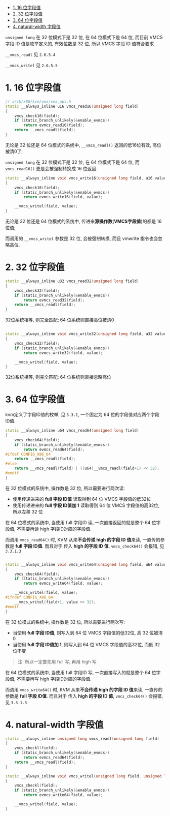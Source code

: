 
<!-- @import "[TOC]" {cmd="toc" depthFrom=1 depthTo=6 orderedList=false} -->

<!-- code_chunk_output -->

- [1. 16 位字段值](#1-16-位字段值)
- [2. 32 位字段值](#2-32-位字段值)
- [3. 64 位字段值](#3-64-位字段值)
- [4. natural-width 字段值](#4-natural-width-字段值)

<!-- /code_chunk_output -->

`unsigned long` 在 32 位模式下是 32 位, 在 64 位模式下是 64 位, 而目前 VMCS 字段 ID 值是枚举定义的, 有效位数是 32 位, 所以 VMCS 字段 ID 值符合要求

`__vmcs_readl` 见 `2.6.5.4`

`__vmcs_writel` 见 `2.6.5.5`

# 1. 16 位字段值

```cpp
// arch/x86/kvm/vmx/vmx_ops.h
static __always_inline u16 vmcs_read16(unsigned long field)
{
    vmcs_check16(field);
    if (static_branch_unlikely(&enable_evmcs))
        return evmcs_read16(field);
    return __vmcs_readl(field);
}
```

无论是 32 位还是 64 位模式的系统中, `__vmcs_readl()` 返回的低16位有效, 高位被清0了;

`unsigned long` 在 32 位模式下是 32 位, 在 64 位模式下是 64 位, 而 `vmcs_read16()` 更是会被强制转换成 16 位返回.

```cpp
static __always_inline void vmcs_write16(unsigned long field, u16 value)
{
    vmcs_check16(field);
    if (static_branch_unlikely(&enable_evmcs))
        return evmcs_write16(field, value);

    __vmcs_writel(field, value);
}
```

无论是 32 位还是 64 位模式的系统中, 传进来**源操作数**(**VMCS字段值**)的都是 16 位值; 

而调用的 `__vmcs_writel` 参数是 32 位, 会被强制转换, 而且 vmwrite 指令也会忽略高位.

# 2. 32 位字段值

```cpp
static __always_inline u32 vmcs_read32(unsigned long field)
{
    vmcs_check32(field);
    if (static_branch_unlikely(&enable_evmcs))
        return evmcs_read32(field);
    return __vmcs_readl(field);
}
```

32位系统相等, 则完全匹配; 64 位系统则直接高位被清0

```cpp

static __always_inline void vmcs_write32(unsigned long field, u32 value)
{
    vmcs_check32(field);
    if (static_branch_unlikely(&enable_evmcs))
        return evmcs_write32(field, value);

    __vmcs_writel(field, value);
}
```

32位系统相等, 则完全匹配; 64 位系统则直接忽略高位

# 3. 64 位字段值

kvm定义了字段ID值的枚举, 见 `3.3.1`, 一个固定为 64 位的字段值对应两个字段 ID值.

```cpp
static __always_inline u64 vmcs_read64(unsigned long field)
{
    vmcs_check64(field);
    if (static_branch_unlikely(&enable_evmcs))
        return evmcs_read64(field);
#ifdef CONFIG_X86_64
    return __vmcs_readl(field);
#else
    return __vmcs_readl(field) | ((u64)__vmcs_readl(field+1) << 32);
#endif
}
```

在 32 位模式的系统中, 操作数是 32 位, 所以需要进行两次读:

* 使用传递进来的 **full 字段 ID值** 读取得到 64 位 VMCS 字段值的低32位
* 使用传递进来的 **full 字段 ID值加 1** 读取得到 64 位 VMCS 字段值的高32位, 所以左移 32 位

在 64 位模式的系统中, 当使用 full 字段ID 读, 一次直接返回的就是整个 64 位字段值, 不需要再读 high 字段ID对应的字段值.

而调用 `vmcs_read64()` 时, KVM 从来**不会传递 high 的字段 ID 值**来读, 一直传的参数是 **full 字段 ID值**. 而且对于 传入 **high 的字段 ID 值**,  `vmcs_check64()` 会报错, 见 `3.3.1.3`

```cpp

static __always_inline void vmcs_write64(unsigned long field, u64 value)
{
    vmcs_check64(field);
    if (static_branch_unlikely(&enable_evmcs))
        return evmcs_write64(field, value);

    __vmcs_writel(field, value);
#ifndef CONFIG_X86_64
    __vmcs_writel(field+1, value >> 32);
#endif
}
```

在 32 位模式的系统中, 操作数是 32 位, 所以需要进行两次写:

* 当使用 **full 字段 ID值**, 则写入到 64 位 VMCS 字段值的低32位, 高 32 位被清 0
* 当使用 **full 字段 ID值加 1**, 则写入到 64 位 VMCS 字段值的高32位, 而低 32 位不变

>注: 所以一定要先用 full 写, 再用 high 写

在 64 位模式的系统中, 当使用 full 字段ID 写, 一次直接写入的就是整个 64 位字段值, 不需要再写 high 字段ID对应的字段值.

而调用 `vmcs_write64()` 时, KVM 从来**不会传递 high 的字段 ID 值**来读, 一直传的参数是 **full 字段 ID值**. 而且对于 传入 **high 的字段 ID 值**,  `vmcs_check64()` 会报错, 见 `3.3.1.3`

# 4. natural-width 字段值

```cpp
static __always_inline unsigned long vmcs_readl(unsigned long field)
{
    vmcs_checkl(field);
    if (static_branch_unlikely(&enable_evmcs))
        return evmcs_read64(field);
    return __vmcs_readl(field);
}
```



```cpp
static __always_inline void vmcs_writel(unsigned long field, unsigned long value)
{
    vmcs_checkl(field);
    if (static_branch_unlikely(&enable_evmcs))
        return evmcs_write64(field, value);

    __vmcs_writel(field, value);
}
```